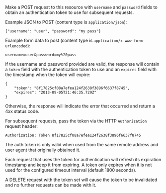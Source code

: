 Make a POST request to this resource with `username` and `password` fields to
obtain an authentication token to use for subsequent requests.

Example JSON to POST (content type is `application/json`):

    {"username": "user", "password": "my pass"}

Example form data to post (content type is `application/x-www-form-urlencoded`):

    username=user&password=my%20pass

If the username and password provided are valid, the response will contain a
`token` field with the authentication token to use and an `expires` field with
the timestamp when the token will expire:

    {
        "token": "8f17825cf08a7efea124f2638f3896f6637f8745",
        "expires": "2013-09-05T21:46:35.729Z"
    }

Otherwise, the response will indicate the error that occurred and return a 4xx
status code.

For subsequent requests, pass the token via the HTTP `Authorization` request
header:

    Authorization: Token 8f17825cf08a7efea124f2638f3896f6637f8745

The auth token is only valid when used from the same remote address and user
agent that originally obtained it.

Each request that uses the token for authentication will refresh its expiration
timestamp and keep it from expiring.  A token only expires when it is not used
for the configured timeout interval (default 1800 seconds).

A DELETE request with the token set will cause the token to be invalidated and
no further requests can be made with it.
